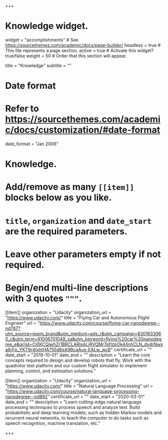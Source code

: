 +++
# Knowledge widget.
widget = "accomplishments"  # See https://sourcethemes.com/academic/docs/page-builder/
headless = true  # This file represents a page section.
active = true  # Activate this widget? true/false
weight = 50  # Order that this section will appear.

title = "Knowledge"
subtitle = ""

# Date format
#   Refer to https://sourcethemes.com/academic/docs/customization/#date-format
date_format = "Jan 2006"

# Knowledge.
#   Add/remove as many `[[item]]` blocks below as you like.
#   `title`, `organization` and `date_start` are the required parameters.
#   Leave other parameters empty if not required.
#   Begin/end multi-line descriptions with 3 quotes `"""`.

[[item]]
  organization = "Udacity"
  organization_url = "https://www.udacity.com/"
  title = "Flying Car and Autonomous Flight Engineer"
  url = "https://www.udacity.com/course/flying-car-nanodegree--nd787?utm_source=gsem_brand&utm_medium=ads_r&utm_campaign=8301633060_c&utm_term=91006701048_sa&utm_keyword=flying%20car%20nanodegree_e&gclid=Cj0KCQjwhZr1BRCLARIsALjRVQMr7pflzpOk44nhCLN_dydrNwsa6rFp_YKT9r4lxhtHA755d6xA9BcaAus-EALw_wcB"
  certificate_url = ""
  date_start = "2019-10-01"
  date_end = ""
  description = "Learn the core concepts required to design and develop robots that fly. Work with the quadrotor test platform and our custom flight simulator to implement planning, control, and estimation solutions."

[[item]]
  organization = "Udacity"
  organization_url = "https://www.udacity.com/"
  title = "Natural Language Processing"
  url = "https://www.udacity.com/course/natural-language-processing-nanodegree--nd892"
  certificate_url = ""
  date_start = "2020-03-01"
  date_end = ""
  description = "Learn cutting-edge natural language processing techniques to process speech and analyze text. Build probabilistic and deep learning models, such as hidden Markov models and recurrent neural networks, to teach the computer to do tasks such as speech recognition, machine translation, etc."
 
+++

